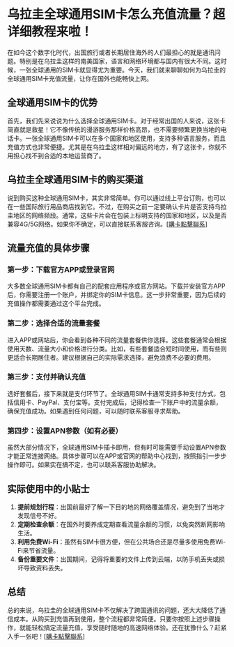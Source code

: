 # 乌拉圭全球通用SIM卡怎么充值流量？超详细教程来啦！

在如今这个数字化时代，出国旅行或者长期居住海外的人们最担心的就是通讯问题。特别是在乌拉圭这样的南美国家，语言和网络环境都与国内有很大不同。这时候，一张全球通用的SIM卡就显得尤为重要。今天，我们就来聊聊如何为乌拉圭的全球通用SIM卡充值流量，让你在国外也能畅快上网。

## 全球通用SIM卡的优势

首先，我们先来说说为什么选择全球通用SIM卡。对于经常出国的人来说，这张卡简直就是救星！它不像传统的漫游服务那样价格高昂，也不需要频繁更换当地的电话卡。一张全球通用SIM卡可以在多个国家和地区使用，支持多种语言服务，而且充值方式也非常便捷。尤其是在乌拉圭这样相对偏远的地方，有了这张卡，你就不用担心找不到合适的本地运营商了。

## 乌拉圭全球通用SIM卡的购买渠道

说到购买这种全球通用SIM卡，其实非常简单。你可以通过线上平台订购，也可以在一些国际旅行用品商店找到它。不过，在购买之前一定要确认卡片是否支持乌拉圭地区的网络频段。通常，这些卡片会在包装上标明支持的国家和地区，以及是否兼容4G/5G网络。如果你不确定，可以直接联系客服咨询。[[購卡點擊聯系](https://t.me/s/SXDXQF)]

## 流量充值的具体步骤

### 第一步：下载官方APP或登录官网

大多数全球通用SIM卡都有自己的配套应用程序或官方网站。下载并安装官方APP后，你需要注册一个账户，并绑定你的SIM卡信息。这一步非常重要，因为后续的充值操作都需要通过这个平台完成。

### 第二步：选择合适的流量套餐

进入APP或网站后，你会看到各种不同的流量套餐供你选择。这些套餐通常会根据使用天数、流量大小和价格进行分类。比如，有些套餐适合短时间使用，而有些则更适合长期居住者。建议根据自己的实际需求选择，避免浪费不必要的费用。

### 第三步：支付并确认充值

选好套餐后，接下来就是支付环节了。全球通用SIM卡通常支持多种支付方式，包括信用卡、PayPal、支付宝等。支付完成后，记得检查一下账户中的流量余额，确保充值成功。如果遇到任何问题，可以随时联系客服寻求帮助。

### 第四步：设置APN参数（如有必要）

虽然大部分情况下，全球通用SIM卡插卡即用，但有时可能需要手动设置APN参数才能正常连接网络。具体步骤可以在APP或官网的帮助中心找到，按照指引一步步操作即可。如果实在搞不定，也可以联系客服协助解决。

## 实际使用中的小贴士

1. **提前规划行程**：出国前最好了解一下目的地的网络覆盖情况，避免到了当地才发现信号不好。
2. **定期检查余额**：在国外时要养成定期查看流量余额的习惯，以免突然断网影响生活。
3. **利用免费Wi-Fi**：虽然有SIM卡很方便，但在公共场合还是尽量多使用免费Wi-Fi来节省流量。
4. **备份重要文件**：出国期间，记得将重要的文件上传到云端，以防手机丢失或损坏导致资料丢失。

## 总结

总的来说，乌拉圭的全球通用SIM卡不仅解决了跨国通讯的问题，还大大降低了通信成本。从购买到充值再到使用，整个流程都非常简便。只要你按照上述步骤操作，就能轻松搞定流量充值，享受随时随地的高速网络体验。还在犹豫什么？赶紧入手一张吧！[[購卡點擊聯系](https://t.me/s/SXDXQF)]
